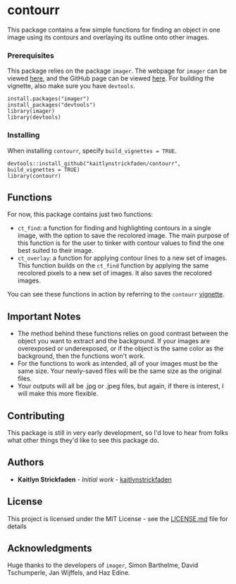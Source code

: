 # contourr
This package contains a few simple functions for finding an object in one image using its contours and overlaying its outline onto other images. 

### Prerequisites

This package relies on the package `imager`. The webpage for `imager` can be viewed [here](http://dahtah.github.io/imager/), and the GitHub page can be viewed [here](https://github.com/dahtah/imager). For building the vignette, also make sure you have `devtools`.

```
install.packages("imager")
install_packages("devtools")
library(imager)
library(devtools)
```

### Installing

When installing `contourr`, specify `build_vignettes = TRUE`.

```
devtools::install_github("kaitlynstrickfaden/contourr", build_vignettes = TRUE)
library(contourr)
```

## Functions

For now, this package contains just two functions:

* `ct_find`: a function for finding and highlighting contours in a single image, with the option to save the recolored image. The main purpose of this function is for the user to tinker with contour values to find the one best suited to their image.
* `ct_overlay`: a function for applying contour lines to a new set of images. This function builds on the `ct_find` function by applying the same recolored pixels to a new set of images. It also saves the recolored images.

You can see these functions in action by referring to the `contourr` [vignette](https://github.com/kaitlynstrickfaden/contourr/blob/master/vignettes/contourr.md).

## Important Notes

* The method behind these functions relies on good contrast between the object you want to extract and the background. If your images are overexposed or underexposed, or if the object is the same color as the background, then the functions won't work.
* For the functions to work as intended, all of your images must be the same size. Your newly-saved files will be the same size as the original files.
* Your outputs will all be .jpg or .jpeg files, but again, if there is interest, I will make this more flexible.

## Contributing

This package is still in very early development, so I'd love to hear from folks what other things they'd like to see this package do.

## Authors

* **Kaitlyn Strickfaden** - *Initial work* - [kaitlynstrickfaden](https://github.com/kaitlynstrickfaden)

## License

This project is licensed under the MIT License - see the [LICENSE.md](LICENSE.md) file for details

## Acknowledgments

Huge thanks to the developers of `imager`, Simon Barthelme, David Tschumperle, Jan Wijffels, and Haz Edine.
